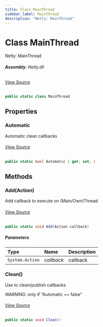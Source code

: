 ```yaml
---
title: Class MainThread
sidebar_label: MainThread
description: "Netly: MainThread"
---
```

# Class MainThread
Netly: MainThread

###### **Assembly**: Netly.dll
###### [View Source](https://github.com/alec1o/netly/blob/main/src/Core/MainThread.cs#L9)
```csharp title="Declaration"
public static class MainThread
```
## Properties
### Automatic
Automatic clean callbacks
###### [View Source](https://github.com/alec1o/netly/blob/main/src/Core/MainThread.cs#L17)
```csharp title="Declaration"
public static bool Automatic { get; set; }
```
## Methods
### Add(Action)
Add callback to execute on (Main/Own)Thread
###### [View Source](https://github.com/alec1o/netly/blob/main/src/Core/MainThread.cs#L23)
```csharp title="Declaration"
public static void Add(Action callback)
```

##### Parameters

| Type | Name | Description |
|:--- |:--- |:--- |
| `System.Action` | *callback* | callback |

### Clean()
Use to clean/publish callbacks 

 
WARNING: only if "Automatic == false"
###### [View Source](https://github.com/alec1o/netly/blob/main/src/Core/MainThread.cs#L44)
```csharp title="Declaration"
public static void Clean()
```
